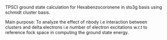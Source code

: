 
TPSCI ground state calculation for Hexabenzocoronene in sto3g basis using schmidt cluster basis.


Main purpose:
To analyze the effect of nbody i.e interaction between clusters and delta electrons i.e number of electron excitations w.r.t to reference fock space in computing the ground state energy.


